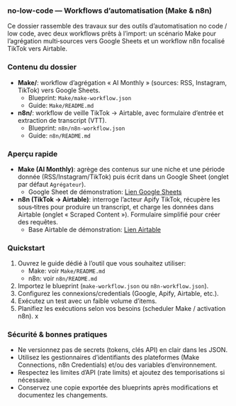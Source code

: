 ### no-low-code — Workflows d’automatisation (Make & n8n)

Ce dossier rassemble des travaux sur des outils d’automatisation no code / low code, avec deux workflows prêts à l’import: un scénario Make pour l’agrégation multi‑sources vers Google Sheets et un workflow n8n focalisé TikTok vers Airtable.

### Contenu du dossier
- **Make/**: workflow d’agrégation « AI Monthly » (sources: RSS, Instagram, TikTok) vers Google Sheets.
  - Blueprint: `Make/make-workflow.json`
  - Guide: `Make/README.md`
- **n8n/**: workflow de veille TikTok → Airtable, avec formulaire d’entrée et extraction de transcript (VTT).
  - Blueprint: `n8n/n8n-workflow.json`
  - Guide: `n8n/README.md`

### Aperçu rapide
- **Make (AI Monthly)**: agrège des contenus sur une niche et une période donnée (RSS/Instagram/TikTok) puis écrit dans un Google Sheet (onglet par défaut `Agrégateur`).
  - Google Sheet de démonstration: [Lien Google Sheets](https://docs.google.com/spreadsheets/d/17JXOTxNk7-EDYpSQIKgBH-hyClpwn7jkmSknl3Azs1A/edit?gid=0#gid=0)
- **n8n (TikTok → Airtable)**: interroge l’acteur Apify TikTok, récupère les sous‑titres pour produire un transcript, et charge les données dans Airtable (onglet « Scraped Content »). Formulaire simplifié pour créer des requêtes.
  - Base Airtable de démonstration: [Lien Airtable](https://airtable.com/appUKygDScJYHelFj/pagKUI8oSIrjRYGFA)

### Quickstart
1) Ouvrez le guide dédié à l’outil que vous souhaitez utiliser:
   - Make: voir `Make/README.md`
   - n8n: voir `n8n/README.md`
2) Importez le blueprint (`make-workflow.json` ou `n8n-workflow.json`).
3) Configurez les connexions/credentials (Google, Apify, Airtable, etc.).
4) Exécutez un test avec un faible volume d’items.
5) Planifiez les exécutions selon vos besoins (scheduler Make / activation n8n).
x
### Sécurité & bonnes pratiques
- Ne versionnez pas de secrets (tokens, clés API) en clair dans les JSON.
- Utilisez les gestionnaires d’identifiants des plateformes (Make Connections, n8n Credentials) et/ou des variables d’environnement.
- Respectez les limites d’API (rate limits) et ajoutez des temporisations si nécessaire.
- Conservez une copie exportée des blueprints après modifications et documentez les changements.
